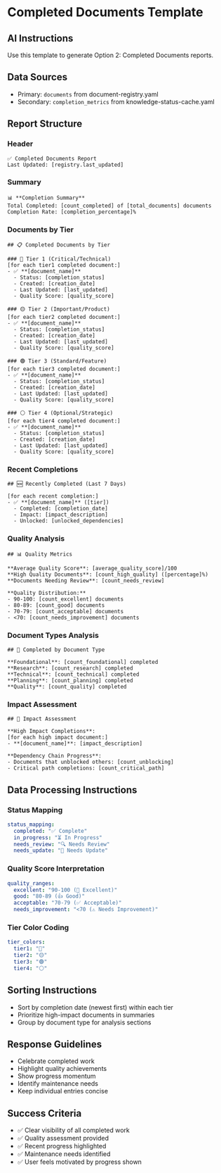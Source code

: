 # Completed Documents Template

## AI Instructions
Use this template to generate Option 2: Completed Documents reports.

## Data Sources
- Primary: `documents` from document-registry.yaml
- Secondary: `completion_metrics` from knowledge-status-cache.yaml

## Report Structure

### Header
```
✅ Completed Documents Report
Last Updated: [registry.last_updated]
```

### Summary
```
📊 **Completion Summary**
Total Completed: [count_completed] of [total_documents] documents
Completion Rate: [completion_percentage]%
```

### Documents by Tier
```
## 📋 Completed Documents by Tier

### 🔴 Tier 1 (Critical/Technical)
[for each tier1 completed document:]
- ✅ **[document_name]** 
  - Status: [completion_status]
  - Created: [creation_date]
  - Last Updated: [last_updated]
  - Quality Score: [quality_score]

### 🟡 Tier 2 (Important/Product)
[for each tier2 completed document:]
- ✅ **[document_name]**
  - Status: [completion_status]
  - Created: [creation_date]
  - Last Updated: [last_updated]
  - Quality Score: [quality_score]

### 🟢 Tier 3 (Standard/Feature)
[for each tier3 completed document:]
- ✅ **[document_name]**
  - Status: [completion_status]
  - Created: [creation_date]
  - Last Updated: [last_updated]
  - Quality Score: [quality_score]

### ⚪ Tier 4 (Optional/Strategic)
[for each tier4 completed document:]
- ✅ **[document_name]**
  - Status: [completion_status]
  - Created: [creation_date]
  - Last Updated: [last_updated]
  - Quality Score: [quality_score]
```

### Recent Completions
```
## 🆕 Recently Completed (Last 7 Days)

[for each recent completion:]
- ✅ **[document_name]** ([tier])
  - Completed: [completion_date]
  - Impact: [impact_description]
  - Unlocked: [unlocked_dependencies]
```

### Quality Analysis
```
## 📊 Quality Metrics

**Average Quality Score**: [average_quality_score]/100
**High Quality Documents**: [count_high_quality] ([percentage]%)
**Documents Needing Review**: [count_needs_review]

**Quality Distribution:**
- 90-100: [count_excellent] documents
- 80-89: [count_good] documents  
- 70-79: [count_acceptable] documents
- <70: [count_needs_improvement] documents
```

### Document Types Analysis
```
## 📝 Completed by Document Type

**Foundational**: [count_foundational] completed
**Research**: [count_research] completed
**Technical**: [count_technical] completed
**Planning**: [count_planning] completed
**Quality**: [count_quality] completed
```

### Impact Assessment
```
## 💪 Impact Assessment

**High Impact Completions**:
[for each high impact document:]
- **[document_name]**: [impact_description]

**Dependency Chain Progress**:
- Documents that unblocked others: [count_unblocking]
- Critical path completions: [count_critical_path]
```

## Data Processing Instructions

### Status Mapping
```yaml
status_mapping:
  completed: "✅ Complete"
  in_progress: "⏳ In Progress"
  needs_review: "🔍 Needs Review"
  needs_update: "🔄 Needs Update"
```

### Quality Score Interpretation
```yaml
quality_ranges:
  excellent: "90-100 (🌟 Excellent)"
  good: "80-89 (👍 Good)"
  acceptable: "70-79 (✅ Acceptable)"
  needs_improvement: "<70 (⚠️ Needs Improvement)"
```

### Tier Color Coding
```yaml
tier_colors:
  tier1: "🔴"
  tier2: "🟡"
  tier3: "🟢"
  tier4: "⚪"
```

## Sorting Instructions
- Sort by completion date (newest first) within each tier
- Prioritize high-impact documents in summaries
- Group by document type for analysis sections

## Response Guidelines
- Celebrate completed work
- Highlight quality achievements
- Show progress momentum
- Identify maintenance needs
- Keep individual entries concise

## Success Criteria
- ✅ Clear visibility of all completed work
- ✅ Quality assessment provided
- ✅ Recent progress highlighted
- ✅ Maintenance needs identified
- ✅ User feels motivated by progress shown